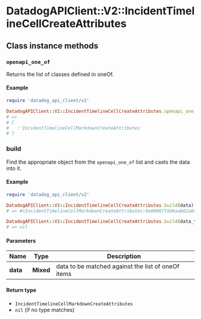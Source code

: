 # DatadogAPIClient::V2::IncidentTimelineCellCreateAttributes

## Class instance methods

### `openapi_one_of`

Returns the list of classes defined in oneOf.

#### Example

```ruby
require 'datadog_api_client/v2'

DatadogAPIClient::V2::IncidentTimelineCellCreateAttributes.openapi_one_of
# =>
# [
#   :'IncidentTimelineCellMarkdownCreateAttributes'
# ]
```

### build

Find the appropriate object from the `openapi_one_of` list and casts the data into it.

#### Example

```ruby
require 'datadog_api_client/v2'

DatadogAPIClient::V2::IncidentTimelineCellCreateAttributes.build(data)
# => #<IncidentTimelineCellMarkdownCreateAttributes:0x00007fdd4aab02a0>

DatadogAPIClient::V2::IncidentTimelineCellCreateAttributes.build(data_that_doesnt_match)
# => nil
```

#### Parameters

| Name | Type | Description |
| ---- | ---- | ----------- |
| **data** | **Mixed** | data to be matched against the list of oneOf items |

#### Return type

- `IncidentTimelineCellMarkdownCreateAttributes`
- `nil` (if no type matches)

